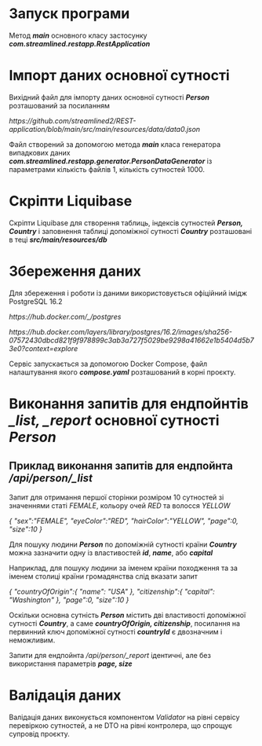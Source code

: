 <h1>Запуск програми</h1>
Метод <i><b>main</b></i> основного класу застосунку <i><b>com.streamlined.restapp.RestApplication</b></i>
<p>
<h1>Імпорт даних основної сутності</h1>
Вихідний файл для імпорту даних основної сутності <i><b>Person</b></i> розташований за посиланням
<p><i>https://github.com/streamlined2/REST-application/blob/main/src/main/resources/data/data0.json</i>
<p>
Файл створений за допомогою метода <i><b>main</b></i> класа генератора випадкових даних <i><b>com.streamlined.restapp.generator.PersonDataGenerator</b></i> із параметрами кількість файлів 1, кількість сутностей 1000.
<p>
<h1>Скріпти Liquibase</h1>
Скріпти Liquibase для створення таблиць, індексів сутностей <i><b>Person, Country</b></i> і заповнення таблиці допоміжної сутності <i><b>Country</b></i> розташовані в теці <i><b>src/main/resources/db</b></i>
<p>
<h1>Збереження даних</h1>
Для збереження і роботи із даними використовується офіційний імідж PostgreSQL 16.2
<p>
		<i>https://hub.docker.com/_/postgres</i>
<p>
        <i>https://hub.docker.com/layers/library/postgres/16.2/images/sha256-07572430dbcd821f9f978899c3ab3a727f5029be9298a41662e1b5404d5b73e0?context=explore</i>
<p>
Сервіс запускається за допомогою Docker Compose, файл налаштування якого <i><b>compose.yaml</b></i> розташований в корні проєкту.
<p>
<h1>Виконання запитів для ендпойнтів <i>_list, _report</i> основної сутності <i><b>Person</b></i></h1>
<h2>Приклад виконання запитів для ендпойнта <i>/api/person/_list</i></h2>
<p>
Запит для отримання першої сторінки розміром 10 сутностей зі значеннями статі <i>FEMALE</i>, кольору очей <i>RED</i> та волосся <i>YELLOW</i>
<p>
<i>
        {
            "sex":"FEMALE",
            "eyeColor":"RED",
            "hairColor":"YELLOW",
            "page":0,
            "size":10
        }
</i>
<p>
Для пошуку людини <i><b>Person</b></i> по допоміжній сутності країни <i><b>Country</b></i> можна зазначити одну із властивостей <i><b>id</b></i>, <i><b>name</b></i>, або <i><b>capital</b></i>
<p>
Наприклад, для пошуку людини за іменем країни походження та за іменем столиці країни громадянства слід вказати запит
<p>
<i>
        {
            "countryOfOrigin":{
                "name": "USA"
            },
            "citizenship":{
                "capital": "Washington"
            },
            "page":0,
            "size":10
        }
</i>
<p>
Оскільки основна сутність <i><b>Person</b></i> містить дві властивості допоміжної сутності <i><b>Country</b></i>, а саме <i><b>countryOfOrigin, citizenship</b></i>, посилання на первинний ключ допоміжної сутності <i><b>countryId</b></i> є двозначним і неможливим.
<p>
Запити для ендпойнта <i>/api/person/_report</i> ідентичні, але без використання параметрів <i><b>page, size</b></i>
<p>
<h1>Валідація даних</h1>
Валідація даних виконується компонентом <i>Validator</i> на рівні сервісу перевіркою сутностей, а не DTO на рівні контролера, що спрощує супровід проєкту.
<p>